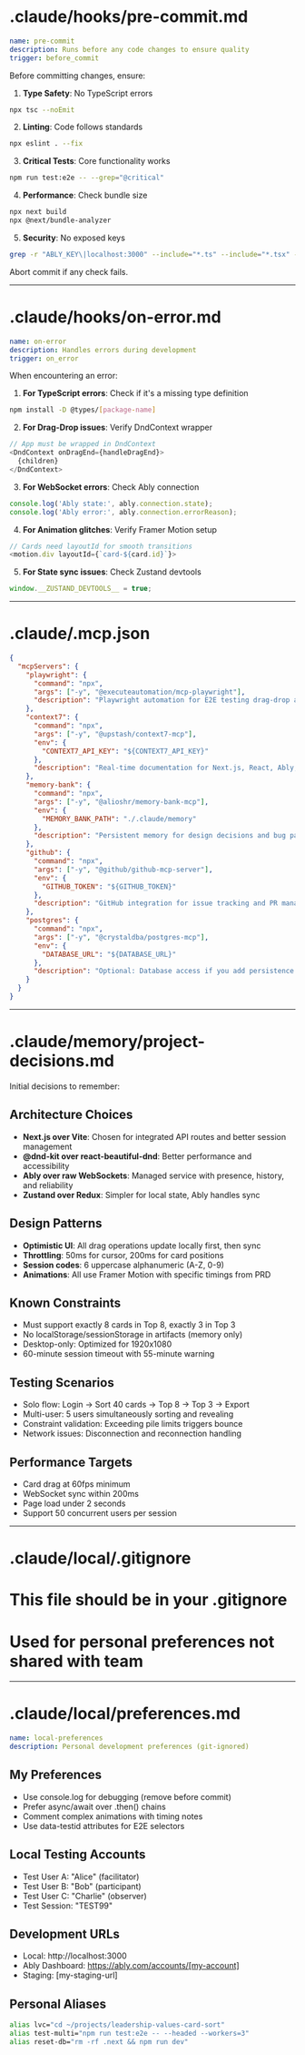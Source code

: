 # .claude/hooks/pre-commit.md

```yaml
name: pre-commit
description: Runs before any code changes to ensure quality
trigger: before_commit
```

Before committing changes, ensure:

1. **Type Safety**: No TypeScript errors
```bash
npx tsc --noEmit
```

2. **Linting**: Code follows standards
```bash
npx eslint . --fix
```

3. **Critical Tests**: Core functionality works
```bash
npm run test:e2e -- --grep="@critical"
```

4. **Performance**: Check bundle size
```bash
npx next build
npx @next/bundle-analyzer
```

5. **Security**: No exposed keys
```bash
grep -r "ABLY_KEY\|localhost:3000" --include="*.ts" --include="*.tsx" --exclude-dir=node_modules
```

Abort commit if any check fails.

---

# .claude/hooks/on-error.md

```yaml
name: on-error
description: Handles errors during development
trigger: on_error
```

When encountering an error:

1. **For TypeScript errors**: Check if it's a missing type definition
```bash
npm install -D @types/[package-name]
```

2. **For Drag-Drop issues**: Verify DndContext wrapper
```javascript
// App must be wrapped in DndContext
<DndContext onDragEnd={handleDragEnd}>
  {children}
</DndContext>
```

3. **For WebSocket errors**: Check Ably connection
```javascript
console.log('Ably state:', ably.connection.state);
console.log('Ably error:', ably.connection.errorReason);
```

4. **For Animation glitches**: Verify Framer Motion setup
```javascript
// Cards need layoutId for smooth transitions
<motion.div layoutId={`card-${card.id}`}>
```

5. **For State sync issues**: Check Zustand devtools
```javascript
window.__ZUSTAND_DEVTOOLS__ = true;
```

---

# .claude/.mcp.json

```json
{
  "mcpServers": {
    "playwright": {
      "command": "npx",
      "args": ["-y", "@executeautomation/mcp-playwright"],
      "description": "Playwright automation for E2E testing drag-drop and multi-user interactions"
    },
    "context7": {
      "command": "npx", 
      "args": ["-y", "@upstash/context7-mcp"],
      "env": {
        "CONTEXT7_API_KEY": "${CONTEXT7_API_KEY}"
      },
      "description": "Real-time documentation for Next.js, React, Ably, and dnd-kit"
    },
    "memory-bank": {
      "command": "npx",
      "args": ["-y", "@alioshr/memory-bank-mcp"],
      "env": {
        "MEMORY_BANK_PATH": "./.claude/memory"
      },
      "description": "Persistent memory for design decisions and bug patterns"
    },
    "github": {
      "command": "npx",
      "args": ["-y", "@github/github-mcp-server"],  
      "env": {
        "GITHUB_TOKEN": "${GITHUB_TOKEN}"
      },
      "description": "GitHub integration for issue tracking and PR management"
    },
    "postgres": {
      "command": "npx",
      "args": ["-y", "@crystaldba/postgres-mcp"],
      "env": {
        "DATABASE_URL": "${DATABASE_URL}"
      },
      "description": "Optional: Database access if you add persistence layer"
    }
  }
}
```

---

# .claude/memory/project-decisions.md

Initial decisions to remember:

## Architecture Choices
- **Next.js over Vite**: Chosen for integrated API routes and better session management
- **@dnd-kit over react-beautiful-dnd**: Better performance and accessibility
- **Ably over raw WebSockets**: Managed service with presence, history, and reliability
- **Zustand over Redux**: Simpler for local state, Ably handles sync

## Design Patterns
- **Optimistic UI**: All drag operations update locally first, then sync
- **Throttling**: 50ms for cursor, 200ms for card positions
- **Session codes**: 6 uppercase alphanumeric (A-Z, 0-9)
- **Animations**: All use Framer Motion with specific timings from PRD

## Known Constraints
- Must support exactly 8 cards in Top 8, exactly 3 in Top 3
- No localStorage/sessionStorage in artifacts (memory only)
- Desktop-only: Optimized for 1920x1080
- 60-minute session timeout with 55-minute warning

## Testing Scenarios
- Solo flow: Login → Sort 40 cards → Top 8 → Top 3 → Export
- Multi-user: 5 users simultaneously sorting and revealing
- Constraint validation: Exceeding pile limits triggers bounce
- Network issues: Disconnection and reconnection handling

## Performance Targets
- Card drag at 60fps minimum
- WebSocket sync within 200ms
- Page load under 2 seconds
- Support 50 concurrent users per session

---

# .claude/local/.gitignore

# This file should be in your .gitignore
# Used for personal preferences not shared with team

---

# .claude/local/preferences.md

```yaml
name: local-preferences
description: Personal development preferences (git-ignored)
```

## My Preferences
- Use console.log for debugging (remove before commit)
- Prefer async/await over .then() chains
- Comment complex animations with timing notes
- Use data-testid attributes for E2E selectors

## Local Testing Accounts
- Test User A: "Alice" (facilitator)
- Test User B: "Bob" (participant)  
- Test User C: "Charlie" (observer)
- Test Session: "TEST99"

## Development URLs
- Local: http://localhost:3000
- Ably Dashboard: https://ably.com/accounts/[my-account]
- Staging: [my-staging-url]

## Personal Aliases
```bash
alias lvc="cd ~/projects/leadership-values-card-sort"
alias test-multi="npm run test:e2e -- --headed --workers=3"
alias reset-db="rm -rf .next && npm run dev"
```